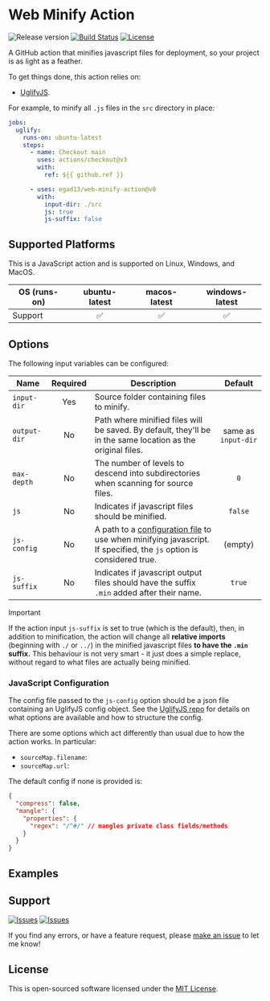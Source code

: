 
# Web Minify Action

![Release version][badge_release_version] [![Build Status][badge_build]][link_build] [![License][badge_license]][link_license]

A GitHub action that minifies javascript files for deployment, so your project is as light as a feather.

To get things done, this action relies on:
- [UglifyJS][uglifyjs].

For example, to minify all `.js` files in the `src` directory in place:
```yaml
jobs:
  uglify:
    runs-on: ubuntu-latest
    steps:
      - name: Checkout main
        uses: actions/checkout@v3
        with:
          ref: ${{ github.ref }}

      - uses: egad13/web-minify-action@v0
        with:
          input-dir: ./src
          js: true
          js-suffix: false
```

## Supported Platforms

This is a JavaScript action and is supported on Linux, Windows, and MacOS.

| OS (runs-on) | ubuntu-latest | macos-latest | windows-latest |
|--------------|:-------------:|:------------:|:--------------:|
| Support      |      ✅️      |      ✅️      |       ✅️       |

## Options

The following input variables can be configured:

| Name          | Required | Description | Default |
|---------------|:--------:|-------------|:-------:|
| `input-dir`  | Yes      | Source folder containing files to minify. |  |
| `output-dir` | No       | Path where minified files will be saved. By default, they'll be in the same location as the original files. | same as `input-dir` |
| `max-depth`  | No       | The number of levels to descend into subdirectories when scanning for source files. | `0` |
| `js`         | No       | Indicates if javascript files should be minified. | `false` |
| `js-config`  | No       | A path to a [configuration file](#javscript-configuration) to use when minifying javascript. If specified, the `js` option is considered true. | (empty) |
| `js-suffix`  | No       | Indicates if javascript output files should have the suffix `.min` added after their name. | `true` |

> [!IMPORTANT]
> If the action input `js-suffix` is set to true (which is the default), then, in addition to minification, the action will change all **relative imports** (beginning with `./` or `../`) in the minified javascript files **to have the `.min` suffix.**
> This behaviour is not very smart - it just does a simple replace, without regard to what files are actually being minified.

### JavaScript Configuration

The config file passed to the `js-config` option should be a json file containing an UglifyJS config object. See the [UglifyJS repo][uglifyjs_conf] for details on what options are available and how to structure the config.

There are some options which act differently than usual due to how the action works. In particular:
- `sourceMap.filename`:
- `sourceMap.url`:

The default config if none is provided is:
```json
{
  "compress": false,
  "mangle": {
    "properties": {
      "regex": "/^#/" // mangles private class fields/methods
    }
  }
}
```

## Examples

## Support

[![Issues][badge_issues]][link_issues]
[![Issues][badge_pulls]][link_pulls]

If you find any errors, or have a feature request, please [make an issue][link_create_issue] to let me know!

## License

This is open-sourced software licensed under the [MIT License][link_license].



[uglifyjs]:https://github.com/mishoo/UglifyJS
[uglifyjs_conf]:https://github.com/mishoo/UglifyJS#minify-options-structure

[link_build]:https://github.com/egad13/web-minify-action/actions
[link_license]:https://github.com/egad13/web-minify-action/blob/main/LICENSE
[link_issues]:https://github.com/egad13/web-minify-action/issues
[link_create_issue]:https://github.com/egad13/web-minify-action/issues/new
[link_pulls]:https://github.com/egad13/web-minify-action/pulls

[badge_build]:https://img.shields.io/github/actions/workflow/status/egad13/web-minify-action/tests.yml?branch=main&maxAge=30
[badge_release_version]:https://img.shields.io/github/release/egad13/web-minify-action.svg?maxAge=30
[badge_license]:https://img.shields.io/github/license/egad13/web-minify-action.svg?longCache=true
[badge_release_date]:https://img.shields.io/github/release-date/egad13/web-minify-action.svg?maxAge=180
[badge_commits_since_release]:https://img.shields.io/github/commits-since/egad13/web-minify-action/latest.svg?maxAge=45
[badge_issues]:https://img.shields.io/github/issues/egad13/web-minify-action.svg?maxAge=45
[badge_pulls]:https://img.shields.io/github/issues-pr/egad13/web-minify-action.svg?maxAge=45
